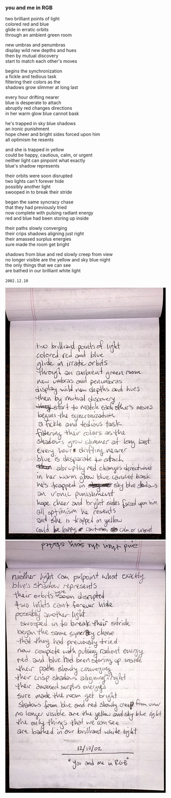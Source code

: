 ### you and me in RGB

two brilliant points of light \
colored red and blue \
glide in erratic orbits \
through an ambient green room

new umbras and penumbras \
display wild new depths and hues \
then by mutual discovery \
start to match each other's moves

begins the synchronization \
a fickle and tedious task \
filtering their colors as the \
shadows grow slimmer at long last

every hour drifting nearer \
blue is desperate to attach \
abruptly red changes directions \
in her warm glow blue cannot bask

he's trapped in sky blue shadows \
an ironic punishment \
hope cheer and bright sides forced upon him \
all optimism he resents

and she is trapped in yellow \
could be happy, cautious, calm, or urgent \
neither light can pinpoint what exactly \
blue's shadow represents

their orbits were soon disrupted \
two lights can't forever hide \
possibly another light \
swooped in to break their stride

began the same syncracy chase \
that they had previously tried \
now complete with pulsing radiant energy \
red and blue had been storing up inside

their paths slowly converging \
their crips shadows aligning just right \
their amassed surplus energies \
sure made the room get bright

shadows from blue and red slowly creep from view \
no longer visible are the yellow and sky blue night \
the only things that we can see \
are bathed in our brilliant white light

`2002.12.10`

![image](02.you-and-me-in-RGB.jpg)
![image](02b.you-and-me-in-RGB.jpg)
